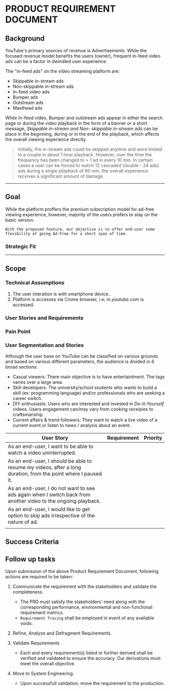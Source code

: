 # PRODUCT REQUIREMENT DOCUMENT

## Background

YouTube's primary sources of revenue is Advertisements. While the focused revenue model benefits the users (owner), frequent in-feed video ads can  be a factor in dwindled user experience.

The "in-feed ads" on the video streaming platform are:

 -  Skippable in-stream ads
 -  Non-skippable in-stream ads
 -  In-feed video ads
 -  Bumper ads
 -  Outstream ads
 -  Masthead ads

While In-feed video, Bumper and outstream ads appear in either the search page or during the video playback in the form of a banner or a short message, *Skippable in-stream and Non- skippable in-stream ads* can be place in the beginning, during or in the end of the playback, which affects the overall viewing experience directly. 

> Initially, the in-stream ads could be skipped anytime and were limited to a couple in about 1 hour playback. However, over the time the frequency has been changed to > 1 ad in every 10 min. In certain cases a user can be forced to watch 12 cascaded (double - 24 ads) ads during a *single playback* of 60 min, the overall experience receives a significant amount of damage. 



---


 ## **Goal**


While the platform proffers the premium subscription model for ad-free viewing experience, however, majority of the users prefers to stay on the basic version. 

```
With the proposed feature, our objective is to offer end-user some flexibility of going Ad-Free for a short span of time.
```

### Strategic Fit

---

## Scope

### Technical Assumptions

 1. The user interation is with smartphone device.. 
 2. Platform is accesses via Crome browser, i.e; *m.youtube.com* is accessed. 

### User Stories and Requirements

### Pain Point 

### User Segmentation and Stories

Although the user base on YouTube can be classified on various grounds and based on various different parameters, the audience is divided in 4 broad sections:

- Casual viewers: There main objective is to have entertaintment. The tags varies over a large area.
- Skill developers: The university/school students who wants to build a skill (ex: programming language) and/or professionals who are seeking a career switch.
- DIY enthusiasts: Users who are interested and invested in *Do-It-Yourself* videos. Users engagement can/may vary from cooking receipies to craftsmanship. 
- Current affairs & trend followers: They want to watch a live video of a current event or listen to news / analysis about an event.



**User Story** | **Requirement** | **Priority**
-----------|-------------|---------
 As an end-user, I want to be able to watch a video uninterrupted.| |  
 As an end-user, I should be able to resume my videos, after a long duration, from the point where I paused it.| | 
 As an end-user, I do not want to see ads again when I switch back from another video to the ongoing playback. | | 
 As an end-user, I would like to get option to skip ads irrespective of the nature of ad.| |
 | | 

## Success Criteria

## Follow up tasks

Upon submission of the above Product Requirement Document, following actions are required to be taken:

 1. Communicate the requirement with the stakeholders and validate the completeness.
    - The PRD must satisfy the stakeholders' need along with the corresponding performance, environmental and non-functional requirement metrics. 
    - `Requirement Tracing` shall be employed in event of any available voids.
 
 2. Refine, Analyze and Defragment Requirements.
 3. Validate Requirements
    - Each and every requirement(s) listed or further derived shall be verified and validated to ensure the accuracy. Our derivations must meet the overall objective.

4. Move to System Engineering.
   - Upon successfull validation, move the requirement to the production. 
